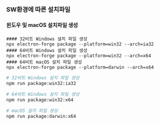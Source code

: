 ### SW환경에 따른 설치파일  

#### 윈도우 및 macOS 설치파일 생성
<!-- 맥os는 64비트만 지원하기 때문에 프롬프트는 1개임 -->
```
#### 32비트 Windows 설치 파일 생성
npx electron-forge package --platform=win32 --arch=ia32
#### 64비트 Windows 설치 파일 생성
npx electron-forge package --platform=win32 --arch=x64
#### 64비트 macOS 설치 파일 생성
npx electron-forge package --platform=darwin --arch=x64
```

```bash
# 32비트 Windows 설치 파일 생성
npm run package:win32:ia32

# 64비트 Windows 설치 파일 생성
npm run package:win32:x64

# macOS 설치 파일 생성
npm run package:darwin:x64
```
